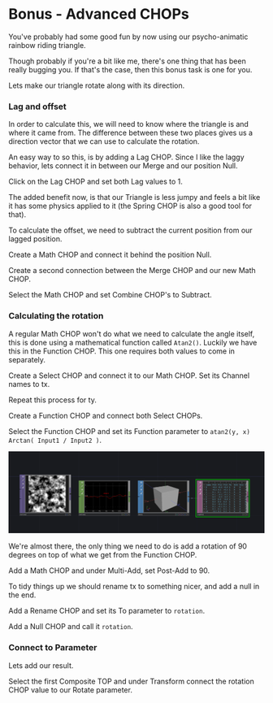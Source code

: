 # Bonus - Advanced CHOPs

You've probably had some good fun by now using our psycho-animatic rainbow riding triangle. 

Though probably if you're a bit like me, there's one thing that has been really bugging you. If that's the case, then this bonus task is one for you.

Lets make our triangle rotate along with its direction.

### Lag and offset

In order to calculate this, we will need to know where the triangle is and where it came from. The difference between these two places gives us a direction vector that we can use to calculate the rotation.

An easy way to so this, is by adding a Lag CHOP. Since I like the laggy behavior, lets connect it in between our Merge and our position Null.

Click on the Lag CHOP and set both Lag values to 1.

The added benefit now, is that our Triangle is less jumpy and feels a bit like it has some physics applied to it \(the Spring CHOP is also a good tool for that\).

To calculate the offset, we need to subtract the current position from our lagged position.

Create a Math CHOP and connect it behind the position Null.

Create a second connection between the Merge CHOP and our new Math CHOP.

Select the Math CHOP and set Combine CHOP's to Subtract.

### Calculating the rotation

A regular Math CHOP won't do what we need to calculate the angle itself, this is done using a mathematical function called `Atan2()`. Luckily we have this in the Function CHOP. This one requires both values to come in separately.

Create a Select CHOP and connect it to our Math CHOP. Set its Channel names to tx. 

Repeat this process for ty.

Create a Function CHOP and connect both Select CHOPs.

Select the Function CHOP and set its Function parameter to `atan2(y, x) Arctan( Input1 / Input2 )`.

![](../../../.gitbook/assets/image%20%289%29.png)

We're almost there, the only thing we need to do is add a rotation of 90 degrees on top of what we get from the Function CHOP.

Add a Math CHOP and under Multi-Add, set Post-Add to 90.

To tidy things up we should rename tx to something nicer, and add a null in the end.

Add a Rename CHOP and set its To parameter to `rotation`.

Add a Null CHOP and call it `rotation`.

### Connect to Parameter

Lets add our result.

Select the first Composite TOP and under Transform connect the rotation CHOP value to our Rotate parameter.



